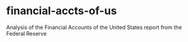 # financial-accts-of-us
Analysis of the Financial Accounts of the United States report from the Federal Reserve
